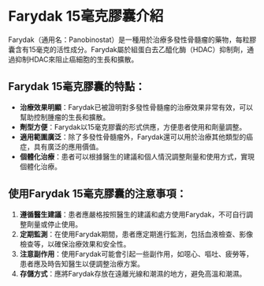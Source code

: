 # Farydak 15毫克膠囊介紹
Farydak（通用名：Panobinostat）是一種用於治療多發性骨髓瘤的藥物，每粒膠囊含有15毫克的活性成分。Farydak屬於組蛋白去乙醯化酶（HDAC）抑制劑，通過抑制HDAC來阻止癌細胞的生長和擴散。
## Farydak 15毫克膠囊的特點：
- **治療效果明顯**：Farydak已被證明對多發性骨髓瘤的治療效果非常有效，可以幫助控制腫瘤的生長和擴散。
- **劑型方便**：Farydak以15毫克膠囊的形式供應，方便患者使用和劑量調整。
- **適用範圍廣泛**：除了多發性骨髓瘤外，Farydak還可以用於治療其他類型的癌症，具有廣泛的應用價值。
- **個體化治療**：患者可以根據醫生的建議和個人情況調整劑量和使用方式，實現個體化治療。
## 使用Farydak 15毫克膠囊的注意事項：
1. **遵循醫生建議**：患者應嚴格按照醫生的建議和處方使用Farydak，不可自行調整劑量或停止使用。
2. **定期監測**：在使用Farydak期間，患者應定期進行監測，包括血液檢查、影像檢查等，以確保治療效果和安全性。
3. **注意副作用**：使用Farydak可能會引起一些副作用，如噁心、嘔吐、疲勞等，患者應及時告知醫生以便調整治療方案。
4. **存儲方式**：應將Farydak存放在遠離光線和潮濕的地方，避免高溫和潮濕。